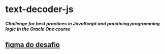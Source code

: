 # text-decoder-js
<h5>Challenge for best practices in JavaScript and practicing programming logic in the Oracle One course<h5>



<h2><a href="https://www.figma.com/file/tvFEYhVfZTjdJ5P24RGV21/Alura-Challenge---Desafio-1---L%C3%B3gica?node-id=0%3A1&t=SB3QQhQZ50jGNQjm-1">figma do desafio</a><h2>